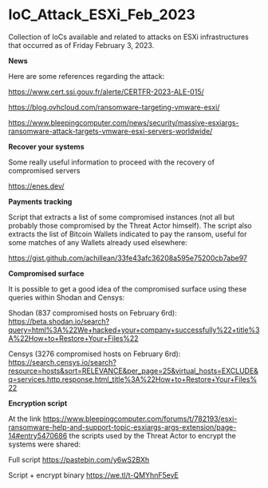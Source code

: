 # IoC_Attack_ESXi_Feb_2023
Collection of IoCs available and related to attacks on ESXi infrastructures that occurred as of Friday February 3, 2023.

**News**

Here are some references regarding the attack:

https://www.cert.ssi.gouv.fr/alerte/CERTFR-2023-ALE-015/

https://blog.ovhcloud.com/ransomware-targeting-vmware-esxi/

https://www.bleepingcomputer.com/news/security/massive-esxiargs-ransomware-attack-targets-vmware-esxi-servers-worldwide/

**Recover your systems**

Some really useful information to proceed with the recovery of compromised servers

https://enes.dev/

**Payments tracking**

Script that extracts a list of some compromised instances (not all but probably those compromised by the Threat Actor himself). The script also extracts the list of Bitcoin Wallets indicated to pay the ransom, useful for some matches of any Wallets already used elsewhere:

https://gist.github.com/achillean/33fe43afc36208a595e75200cb7abe97

**Compromised surface**

It is possible to get a good idea of the compromised surface using these queries within Shodan and Censys:

Shodan (837 compromised hosts on February 6rd): https://beta.shodan.io/search?query=html%3A%22We+hacked+your+company+successfully%22+title%3A%22How+to+Restore+Your+Files%22

Censys (3276 compromised hosts on February 6rd): https://search.censys.io/search?resource=hosts&sort=RELEVANCE&per_page=25&virtual_hosts=EXCLUDE&q=services.http.response.html_title%3A%22How+to+Restore+Your+Files%22

**Encryption script**

At the link https://www.bleepingcomputer.com/forums/t/782193/esxi-ransomware-help-and-support-topic-esxiargs-args-extension/page-14#entry5470686 the scripts used by the Threat Actor to encrypt the systems were shared: 

Full script https://pastebin.com/y6wS2BXh

Script + encrypt binary https://we.tl/t-QMYhnF5evE

